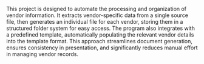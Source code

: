 This project is designed to automate the processing and organization of vendor information.
It extracts vendor-specific data from a single source file, then generates an individual file for each vendor, 
storing them in a structured folder system for easy access. The program also integrates with a predefined template, 
automatically populating the relevant vendor details into the template format. This approach streamlines document generation, 
ensures consistency in presentation, and significantly reduces manual effort in managing vendor records.
